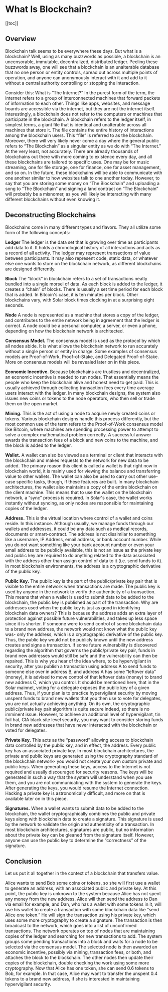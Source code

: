 # What Is Blockchain?

[[toc]]

## Overview

Blockchain talk seems to be everywhere these days. But what is a blockchain? Well, using as many buzzwords as possible, a blockchain is an uncensorable, immutable, decentralized, distributed ledger. Peeling these buzzwords away, one will see that a blockchain is an unalterable database that no one person or entity controls, spread out across multiple points of operation, and anyone can anonymously interact with it and add to it without a central authority controlling or stopping the interaction.

Consider this: What is “The Internet?” In the purest form of the term, the internet refers to a group of interconnected machines that forward packets of information to each other. Things like apps, websites, and message boards are accessible via the internet, but they are not the internet itself. Interestingly, a blockchain does not refer to the computers or machines that participate in the blockchain. A blockchain refers to the ledger itself, in simplest terms, a giant file that is identical and unalterable across all machines that store it. The file contains the entire history of interactions among the blockchain users. This “file” is referred to as the blockchain.
Moreover, there will very likely never come a day where the general public refers to “The Blockchain” as a singular entity as we do with “The Internet.” At the very least, not accurately. There are already thousands of blockchains out there with more coming to existence every day, and all these blockchains are tailored to specific uses. One may be for music streaming, one for file storage, one for finance, one for asset management, and so on. In the future, these blockchains will be able to communicate with one another similar to how websites talk to one another today. However, to say that you are storing some money on “The Blockchain” and uploading a song to “The Blockchain” and signing a land contract on “The Blockchain” will probably be a misnomer, as you will likely be interacting with many different blockchains without even knowing it.

## Deconstructing Blockchains

Blockchains come in many different types and flavors. They all utilize some form of the following concepts:

**Ledger** The ledger is the data set that is growing over time as participants add data to it. It holds a chronological history of all interactions and acts as a record of all activity. The ledger may represent transactions of value between participants. It may also represent code, static data, or whatever else one wants to store on the blockchain network, as different blockchains are designed differently.

**Block** The “block” in blockchain refers to a set of transactions neatly bundled into a single morsel of data. As each block is added to the ledger, it creates a “chain” of blocks. There is usually a set time period for each block that is added. In Bitcoin's case, it is ten minutes per block. Other blockchains vary, with Solar block times clocking in at a surprising eight seconds.

**Node** A node is represented as a machine that stores a copy of the ledger, and contributes to the entire network being in agreement that the ledger is correct. A node could be a personal computer, a server, or even a phone, depending on how the blockchain network is architected.

**Consensus Model.** The consensus model is used as the protocol by which all nodes abide. It is what allows the blockchain network to run accurately without a single person or entity in charge. Some examples of consensus models are Proof-of-Work, Proof-of-Stake, and Delegated Proof-of-Stake. More on consensus models will be revealed later on in this piece.

**Economic Incentive.** Because blockchains are trustless and decentralized, an economic incentive is needed to run nodes. That essentially means the people who keep the blockchain alive and honest need to get paid. This is usually achieved through collecting transaction fees every time average users interact with the ledger. In many blockchain designs, the system also issues new coins or tokens to the node operators, who then sell or trade them on the open market.

**Mining.** This is the act of using a node to acquire newly created coins or tokens. Various blockchain designs handle this process differently, but the most common use of the term refers to the Proof-of-Work consensus model like Bitcoin, where machines are spending processing power to attempt to solve a complex mathematical problem correctly. A successful answer awards the transaction fees of a block and new coins to the machine, and the block is added to the ledger.

**Wallet.** A wallet can also be viewed as a terminal or client that interacts with the blockchain and makes requests to the network for new data to be added. The primary reason this client is called a wallet is that right now in blockchain world, it is mainly used for viewing the balance and transferring value to other wallets. The wallet can also be used to carry out other use-case specific tasks, though, if these features are built. In many blockchain architectures, the wallet also maintains a copy of the entire blockchain on the client machine. This means that to use the wallet on the blockchain network, a “sync” process is required. In Solar's case, the wallet works instantly without syncing, as only nodes are responsible for maintaining copies of the ledger.

**Address.** This is the virtual location where control of a wallet and coins reside. In this instance. Although usually, we manage funds through our wallets and addresses, it could be any data such as medical records, documents or smart-contract. The address is not dissimilar to something like a username, IP Address, email address, or bank account number. While you do not want something like your bank account number or even your email address to be publicly available, this is not an issue as the private key and public key are required to do anything related to the data associated with the address other than assign control of data to it (i.e. send funds to it). In most blockchain environments, the address is a cryptographic derivative of the public key.

**Public Key.** The public key is the part of the public/private key pair that is visible to the entire network when transactions are made. The public key is used by anyone in the network to verify the authenticity of a transaction. This means that when a wallet is used to submit data to be added to the blockchain, the public key is published as part of the transaction. Why are addresses used when the public key is just as good in identifying blockchain data owners? This is because the address adds an extra layer of protection against possible future vulnerabilities, and takes up less space since it is shorter. If someone were to send control of some blockchain data to a brand new address, the network would not know what the public key was- only the address, which is a cryptographic derivative of the public key. Thus, the public key would not be publicly known until the new address creates and signs a transaction. If some future vulnerability is discovered regarding the algorithm that governs the public/private key pair, funds in brand new addresses would still be safe and the vulnerability can then be repaired. This is why you hear of the idea where, to be hypervigilant in security, after you publish a transaction using address A to send funds to someone else over in address B, and address A has some “leftover data” (money), it is advised to move control of that leftover data (money) to brand new address C, which you control.
It should be mentioned here, that in the Solar mainnet, voting for a delegate exposes the public key of a given address. Thus, if your plan is to practice hypervigilant security by moving unspent funds to brand new wallets that you then use to vote for delegates, you are not actually achieving anything. On its own, the cryptographic public/private key pair algorithm is quite secure indeed, so there is no imminent issue. However, to achieve an additional level of hypervigilant, tin foil hat, CIA black site level security, you may want to consider storing funds in brand new addresses that have never interacted with the blockchain or voted for delegates.

**Private Key.** This acts as the “password” allowing access to blockchain data controlled by the public key, and in effect, the address. Every public key has an associated private key. In most blockchain architectures, the private and public keys are generated using the cryptography standard of the blockchain network- you would not create your own custom private and public keys. When generating these keys, access to the Internet is not required and usually discouraged for security reasons. The keys will be generated in such a way that the system will understand when you use them, and you are not communicating with the system to generate the keys. After generating the keys, you would resume the Internet connection. Hacking a private key is astronomically difficult, and more on that is available later on in this piece.

**Signatures.** When a wallet wants to submit data to be added to the blockchain, the wallet cryptographically combines the public and private keys along with blockchain data to create a signature. This signature is used by the network to validate the origin and authenticity of a transaction. In most blockchain architectures, signatures are public, but no information about the private key can be gleaned from the signature itself. However, anyone can use the public key to determine the “correctness” of the signature.

## Conclusion

Let us put it all together in the context of a blockchain that transfers value.

Alice wants to send Bob some coins or tokens, so she will first use a wallet to generate an address, with an associated public and private key. At this point, the public key is unknown to the system because Alice has not spent any money from the new address. Alice will then send the address to Dan via email for example, and Dan, who has a wallet with some tokens in it, will use his wallet to create a transaction with some blockchain data like “send Alice one token.” He will sign the transaction using his private key, which uses some more cryptography to create a signature. The transaction is then broadcast to the network, which goes into a list of unconfirmed transactions. The network operates on top of nodes that are maintaining copies of the ledger and searching for new transactions to add. The system groups some pending transactions into a block and waits for a node to be selected via the consensus model. The selected node is then awarded an economic incentive, possibly via mining, transaction fees, or both, and attaches the block to the blockchain. The other nodes then update their copies of the blockchain, double checking the work using some more cryptography. Now that Alice has one token, she can send 0.6 tokens to Bob, for example. In that case, Alice may want to transfer the unspent 0.4 tokens to a brand new address, if she is interested in maintaining hypervigilant security.
